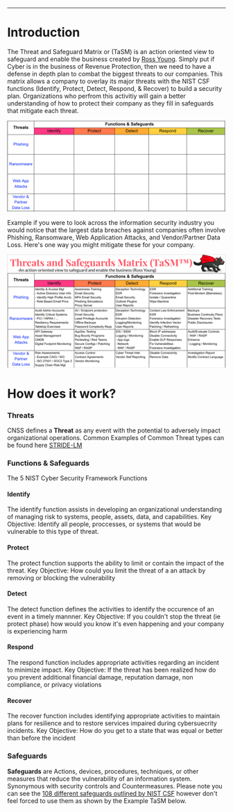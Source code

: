 ---
# Introduction
The Threat and Safeguard Matrix or (TaSM) is an action oriented view to safeguard and enable the business created by [Ross Young](https://www.linkedin.com/in/mrrossyoung/).  Simply put if Cyber is in the business of Revenue Protection, then we need to have a defense in depth plan to combat the biggest threats to our companies.  This matrix allows a company to overlay its major threats with the NIST CSF functions (Identify, Protect, Detect, Respond, & Recover) to build a security plan.  Organizations who perfrom this activitiy will gain a better understanding of how to protect their company as they fill in safeguards that mitigate each threat.  

![Threat and Safeguard Matrix](assets/images/TaSMMatrix.png "Threat and Safeguard Matrix")

Example if you were to look across the information security industry you would notice that the largest data breaches against companies often involve Phishing, Ransomware, Web Application Attacks, and Vendor/Partner Data Loss. Here's one way you might mitigate these for your company.

![Completed Threat and Safeguard Matrix](assets/images/CompletedTaSM.png "Completed Threat and Safeguard Matrix")

# How does it work?

### Threats
CNSS defines a **Threat** as any event with the potential to adversely impact organizational operations.
Common Examples of Common Threat types can be found here [STRIDE-LM](assets/images/StrideLM.png "STRIDE-LM")


### Functions & Safeguards

The 5 NIST Cyber Security Framework Functions
#### Identify 
The identify function assists in developing an organizational understanding of managing risk to systems, people, assets, data, and capabilities.  Key Objective: Identify all people, proccesses, or systems that would be vulnerable to this type of threat.  
#### Protect
The protect function supports the ability to limit or contain the impact of the threat. Key Objective: How could you limit the threat of a an attack by removing or blocking the vulnerability
#### Detect
The detect function defines the activities to identify the occurence of an event in a timely mannner.  Key Objective: If you couldn't stop the threat (ie protect phase) how would you know it's even happening and your company is experiencing harm
#### Respond
The respond function includes appropriate activities regarding an incident to minimize impact.  Key Objective: If the threat has been realized how do you prevent additional financial damage, reputation damage, non compliance, or privacy violations 
#### Recover
The recover function includes identifying appropriate activities to maintain plans for resilience and to restore services impaired during cybersuecrity incidents.  Key Objective: How do you get to a state that was equal or better than before the incident

### Safeguards
**Safeguards** are Actions, devices, procedures, techniques, or other measures that reduce the vulnerability of an information system. Synonymous with security controls and Countermeasures.  Please note you can see the [108 different safeguards outlined by NIST CSF](https://github.com/OWASP/www-project-threat-and-safeguard-matrix/blob/main/Nist_CSF_Safeguards) however don't feel forced to use them as shown by the Example TaSM below.
